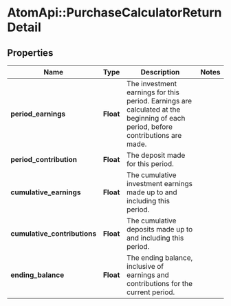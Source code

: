 # AtomApi::PurchaseCalculatorReturnDetail

## Properties
Name | Type | Description | Notes
------------ | ------------- | ------------- | -------------
**period_earnings** | **Float** | The investment earnings for this period. Earnings are calculated at the beginning of each period, before contributions are made. | 
**period_contribution** | **Float** | The deposit made for this period. | 
**cumulative_earnings** | **Float** | The cumulative investment earnings made up to and including this period. | 
**cumulative_contributions** | **Float** | The cumulative deposits made up to and including this period. | 
**ending_balance** | **Float** | The ending balance, inclusive of earnings and contributions for the current period. | 


